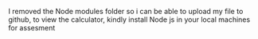 I removed the Node modules folder so i can be able to upload my file to github, to view the calculator, kindly install Node js in your local machines for assesment 
